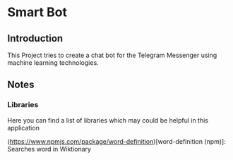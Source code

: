 # Smart Bot
## Introduction
This Project tries to create a chat bot for the Telegram Messenger using 
machine learning technologies.




## Notes
### Libraries
Here you can find a list of libraries which may could be helpful in this application

(https://www.npmjs.com/package/word-definition)[word-definition (npm)]: Searches word in Wiktionary
